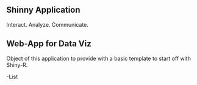 ## Shinny Application 
Interact. Analyze. Communicate.

## Web-App for Data Viz
Object of this application to provide with a basic template to start off with Shiny-R.

-List 
